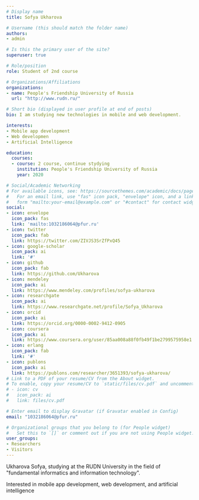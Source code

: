 ```yaml
---
# Display name
title: Sofya Ukharova

# Username (this should match the folder name)
authors:
- admin

# Is this the primary user of the site?
superuser: true

# Role/position
role: Student of 2nd course

# Organizations/Affiliations
organizations:
- name: People's Friendship University of Russia
  url: "http://www.rudn.ru/"

# Short bio (displayed in user profile at end of posts)
bio: I am studying new technologies in mobile and web development.

interests:
- Mobile app development
- Web developmen
- Artificial Intelligence

education:
  courses:
  - course: 2 course, continue stydying
    institution: People's Friendship University of Russia
    year: 2020

# Social/Academic Networking
# For available icons, see: https://sourcethemes.com/academic/docs/page-builder/#icons
#   For an email link, use "fas" icon pack, "envelope" icon, and a link in the
#   form "mailto:your-email@example.com" or "#contact" for contact widget.
social:
- icon: envelope
  icon_pack: fas
  link: 'mailto:1032186064@pfur.ru'
- icon: twitter
  icon_pack: fab
  link: https://twitter.com/ZIVJS3SrZfPxQ45
- icon: google-scholar
  icon_pack: ai
  link: '#'
- icon: github
  icon_pack: fab
  link: https://github.com/Ukharova
- icon: mendeley
  icon_pack: ai
  link: https://www.mendeley.com/profiles/sofya-ukharova
- icon: researchgate
  icon_pack: ai
  link: https://www.researchgate.net/profile/Sofya_Ukharova
- icon: orcid
  icon_pack: ai
  link: https://orcid.org/0000-0002-9412-0905
- icon: coursera
  icon_pack: ai
  link: https://www.coursera.org/user/85aa008a88f0fb49f1be2799575958e1
- icon: erlang
  icon_pack: fab
  link: '#'
- icon: publons
  icon_pack: ai
  link: https://publons.com/researcher/3651393/sofya-ukharova/
# Link to a PDF of your resume/CV from the About widget.
# To enable, copy your resume/CV to `static/files/cv.pdf` and uncomment the lines below.
# - icon: cv
#   icon_pack: ai
#   link: files/cv.pdf

# Enter email to display Gravatar (if Gravatar enabled in Config)
email: "1032186064@pfur.ru"

# Organizational groups that you belong to (for People widget)
#   Set this to `[]` or comment out if you are not using People widget.
user_groups:
- Researchers
- Visitors
---
```


Ukharova Sofya, studying at the RUDN University in the field of "fundamental informatics and information technology".

Interested in mobile app development, web development, and artificial intelligence
